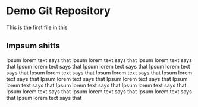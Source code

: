 # Demo Git Repository

This is the first file in this

## Impsum shitts

Ipsum lorem text says that Ipsum lorem text says that Ipsum lorem text says that Ipsum lorem text says that Ipsum lorem text says that Ipsum lorem text says that Ipsum lorem text says that Ipsum lorem text says that Ipsum lorem text says that Ipsum lorem text says that Ipsum lorem text says that Ipsum lorem text says that Ipsum lorem text says that Ipsum lorem text says that Ipsum lorem text says that Ipsum lorem text says that Ipsum lorem text says that Ipsum lorem text says that
